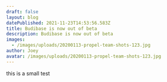 ```yaml
---
draft: false
layout: blog
datePublished: 2021-11-23T14:53:56.583Z
title: Budibase is now out of beta
description: Budibase is now out of beta
images:
  - /images/uploads/20200113-propel-team-shots-123.jpg
author: Joey
avatar: /images/uploads/20200113-propel-team-shots-123.jpg
---
```

this is a small test